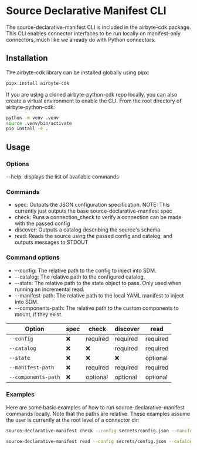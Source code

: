# Source Declarative Manifest CLI

The source-declarative-manifest CLI is included in the airbyte-cdk package.
This CLI enables connector interfaces to be run locally on manifest-only connectors,
much like we already do with Python connectors.

## Installation

The airbyte-cdk library can be installed globally using pipx:

```bash
pipx install airbyte-cdk
```

If you are using a cloned airbyte-python-cdk repo locally,
you can also create a virtual environment to enable the CLI.
From the root directory of airbyte-python-cdk:

```bash
python -m venv .venv
source .venv/bin/activate
pip install -e .
```

## Usage

### Options

--help: displays the list of available commands

### Commands

- spec: Outputs the JSON configuration specification. NOTE: This currently just outputs the base source-declarative-manifest spec
- check: Runs a connection_check to verify a connection can be made with the passed config
- discover: Outputs a catalog describing the source's schema
- read: Reads the source using the passed config and catalog, and outputs messages to STDOUT

### Command options

- --config: The relative path to the config to inject into SDM.
- --catalog: The relative path to the configured catalog.
- --state: The relative path to the state object to pass. Only used when running an incremental read.
- --manifest-path: The relative path to the local YAML manifest to inject into SDM.
- --components-path: The relative path to the custom components to mount, if they exist.

| Option              | spec | check    | discover | read     |
| ------------------- | ---- | -------- | -------- | -------- |
| `--config`          | ❌   | required | required | required |
| `--catalog`         | ❌   | ❌       | required | required |
| `--state`           | ❌   | ❌       | ❌       | optional |
| `--manifest-path`   | ❌   | required | required | required |
| `--components-path` | ❌   | optional | optional | optional |

### Examples

Here are some basic examples of how to run source-declarative-manifest commands locally.
Note that the paths are relative. These examples assume the user is currently at the root level of a connector dir:

```bash
source-declarative-manifest check --config secrets/config.json --manifest-path manifest.yaml
```

```bash
source-declarative-manifest read --config secrets/config.json --catalog integration_tests/configured_catalog.json --manifest-path manifest.yaml --components-path components.py
```

